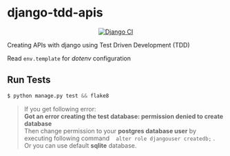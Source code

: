 # django-tdd-apis

<div align='center'>

[![Django CI](https://github.com/lorbic/django-tdd-apis/actions/workflows/django.yml/badge.svg)](https://github.com/lorbic/django-tdd-apis/actions/workflows/django.yml)

</div>

Creating APIs with django using Test Driven Development (TDD)

Read `env.template` for _dotenv_ configuration

## Run Tests

```py
$ python manage.py test && flake8
```

> If you get following error:  
> **Got an error creating the test database: permission denied to create database**  
> Then change permission to your **postgres database user** by executing following command &nbsp;` alter role djangouser createdb;`&nbsp;.  
> Or you can use default **sqlite** database.
